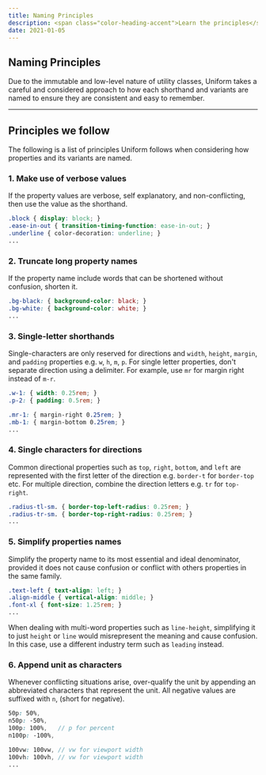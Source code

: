 ```yaml
---
title: Naming Principles
description: <span class="color-heading-accent">Learn the principles</span> behind how classes are named
date: 2021-01-05
---
```


## Naming Principles

Due to the immutable and low-level nature of utility classes, Uniform takes a careful and considered approach to how each shorthand and variants are named to ensure they are consistent and easy to remember.

---

## Principles we follow

The following is a list of principles Uniform follows when considering how properties and its variants are named.

### 1. Make use of verbose values

If the property values are verbose, self explanatory, and non-conflicting, then use the value as the shorthand.

```scss
.block { display: block; }
.ease-in-out { transition-timing-function: ease-in-out; }
.underline { color-decoration: underline; }
...
```

### 2. Truncate long property names

If the property name include words that can be shortened without confusion, shorten it.

```scss
.bg-black: { background-color: black; }
.bg-white: { background-color: white; }
...
```

### 3. Single-letter shorthands

Single-characters are only reserved for directions and `width`, `height`, `margin`, and `padding` properties e.g. `w`, `h`, `m`, `p`. For single letter properties, don't separate direction using a delimiter. For example, use `mr` for margin right instead of `m-r`.

```scss
.w-1: { width: 0.25rem; }
.p-2: { padding: 0.5rem; }

.mr-1: { margin-right 0.25rem; }
.mb-1: { margin-bottom 0.25rem; }
...
```

### 4. Single characters for directions

Common directional properties such as `top`, `right`, `bottom`, and `left` are represented with the first letter of the direction e.g. `border-t` for `border-top` etc. For multiple direction, combine the direction letters e.g. `tr` for `top-right`.

```scss
.radius-tl-sm. { border-top-left-radius: 0.25rem; }
.radius-tr-sm. { border-top-right-radius: 0.25rem; }
...
```

### 5. Simplify properties names

Simplify the property name to its most essential and ideal denominator, provided it does not cause confusion or conflict with others properties in the same family.

```scss
.text-left { text-align: left; }
.align-middle { vertical-align: middle; }
.font-xl { font-size: 1.25rem; }
...
```

When dealing with multi-word properties such as `line-height`, simplifying it to just `height` or `line` would misrepresent the meaning and cause confusion. In this case, use a different industry term such as `leading` instead.

### 6. Append unit as characters

Whenever conflicting situations arise, over-qualify the unit by appending an abbreviated characters that represent the unit. All negative values are suffixed with `n`, (short for negative).

```scss
50p: 50%,
n50p: -50%,
100p: 100%,   // p for percent
n100p: -100%,

100vw: 100vw, // vw for viewport width
100vh: 100vh, // vw for viewport width
...
```